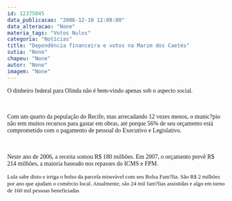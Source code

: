 ```yaml
---
id: 12375045
data_publicacao: "2006-12-10 12:08:00"
data_alteracao: "None"
materia_tags: "Votos Nulos"
categoria: "Notícias"
title: "Dependência financeira e votos na Marim dos Caetés"
sutia: "None"
chapeu: "None"
autor: "None"
imagem: "None"
---
```

<p><P class=MsoNormal style=\"MARGIN: 0cm 0cm 0pt\"><FONT face=Verdana>O dinheiro federal para Olinda não é bem-vindo apenas sob o aspecto social.</FONT></P></p>
<p><P class=MsoNormal style=\"MARGIN: 0cm 0cm 0pt\"><?xml:namespace prefix = o ns = \"urn:schemas-microsoft-com:office:office\" /><o:p><FONT face=Verdana>&nbsp;</FONT></o:p></P></p>
<p><P class=MsoNormal style=\"MARGIN: 0cm 0cm 0pt\"><FONT face=Verdana>Com um quarto da população do Recife, mas arrecadando 12 vezes menos, o munic?pio não tem muitos recursos para gastar em obras, até porque 56% de seu orçamento está comprometido com o pagamento de pessoal do Executivo e Legislativo.</FONT></P></p>
<p><P class=MsoNormal style=\"MARGIN: 0cm 0cm 0pt\"><FONT face=Verdana></FONT>&nbsp;</P></p>
<p><P class=MsoNormal style=\"MARGIN: 0cm 0cm 0pt\"><FONT face=Verdana>Neste ano de 2006, a receita somou R$ 180 milhões. Em 2007, o orçamento prevê R$ 214 milhões, a maioria baseado nos repasses do ICMS e FPM.</FONT></P></p>
<p><P><SPAN style=\"FONT-SIZE: 12pt; FONT-FAMILY: \Times New Roman\; mso-fareast-font-family: \Times New Roman\; mso-ansi-language: PT-BR; mso-fareast-language: PT-BR; mso-bidi-language: AR-SA\"><FONT face=Verdana size=2>Lula sabe disto e irriga o bolso da parcela miserável com seu Bolsa Fam?lia. São R$ 2 milhões por ano que ajudam o comércio local. Atualmente, são 24 mil fam?lias assistidas e algo em torno de 160 mil pessoas beneficiadas</FONT></SPAN></P> </p>
